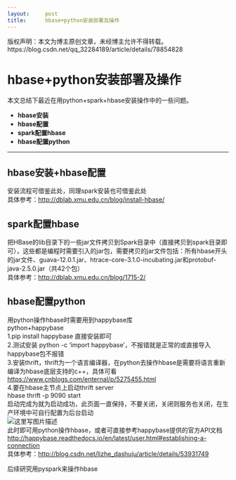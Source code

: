 ```yaml
---
layout:     post
title:      hbase+python安装部署及操作
---
```

<div id="article_content" class="article_content clearfix csdn-tracking-statistics" data-pid="blog" data-mod="popu_307" data-dsm="post">
								<div class="article-copyright">
					版权声明：本文为博主原创文章，未经博主允许不得转载。					https://blog.csdn.net/qq_32284189/article/details/78854828				</div>
								            <div id="content_views" class="markdown_views prism-atom-one-dark">
							<!-- flowchart 箭头图标 勿删 -->
							<svg xmlns="http://www.w3.org/2000/svg" style="display: none;"><path stroke-linecap="round" d="M5,0 0,2.5 5,5z" id="raphael-marker-block" style="-webkit-tap-highlight-color: rgba(0, 0, 0, 0);"></path></svg>
							<h1 id="hbasepython安装部署及操作">hbase+python安装部署及操作</h1>

<p>本文总结下最近在用python+spark+hbase安装操作中的一些问题。</p>

<ul>
<li><strong>hbase安装</strong></li>
<li><strong>hbase配置</strong></li>
<li><strong>spark配置hbase</strong></li>
<li><strong>hbase配置python</strong></li>
</ul>

<hr>



<h2 id="hbase安装hbase配置">hbase安装+hbase配置</h2>

<p>安装流程可借鉴此处，同理spark安装也可借鉴此处 <br>
具体参考：<a href="http://dblab.xmu.edu.cn/blog/install-hbase/" rel="nofollow" target="_blank">http://dblab.xmu.edu.cn/blog/install-hbase/</a></p>



<h2 id="spark配置hbase">spark配置hbase</h2>

<p>把HBase的lib目录下的一些jar文件拷贝到Spark目录中（直接拷贝到spark目录即可），这些都是编程时需要引入的jar包，需要拷贝的jar文件包括：所有hbase开头的jar文件、guava-12.0.1.jar、htrace-core-3.1.0-incubating.jar和protobuf-java-2.5.0.jar（共42个包） <br>
具体参考：<a href="http://dblab.xmu.edu.cn/blog/1715-2/" rel="nofollow" target="_blank">http://dblab.xmu.edu.cn/blog/1715-2/</a></p>



<h2 id="hbase配置python">hbase配置python</h2>

<p>用python操作hbase时需要用到happybase库 <br>
python+happybase <br>
1.pip install happybase 直接安装即可 <br>
2.测试安装  python -c ‘import happybase’，不报错就是正常的或直接导入happybase包不报错 <br>
3.安装thrift，thrift为一个语言编译器，在python去操作hbase是需要将语言重新编译为hbase底层支持的c++，具体可看<a href="https://www.cnblogs.com/enternal/p/5275455.html" rel="nofollow">https://www.cnblogs.com/enternal/p/5275455.html</a> <br>
4.要在hbase主节点上启动thrift server <br>
hbase thrift -p 9090 start <br>
启动完成为就为启动成功，此页面一直保持，不要关闭，关闭则服务也关闭，在生产环境中可自行配置为后台启动 <br>
<img src="https://img-blog.csdn.net/20171220160857475?watermark/2/text/aHR0cDovL2Jsb2cuY3Nkbi5uZXQvcXFfMzIyODQxODk=/font/5a6L5L2T/fontsize/400/fill/I0JBQkFCMA==/dissolve/70/gravity/SouthEast" alt="这里写图片描述" title=""> <br>
此时即可用python操作hbase，或者可直接参考happybase提供的官方API文档 <br>
<a href="http://happybase.readthedocs.io/en/latest/user.html#establishing-a-connection" rel="nofollow">http://happybase.readthedocs.io/en/latest/user.html#establishing-a-connection</a> <br>
具体参考：<a href="http://blog.csdn.net/lizhe_dashuju/article/details/53931749" rel="nofollow">http://blog.csdn.net/lizhe_dashuju/article/details/53931749</a></p>

<p>后续研究用pyspark来操作hbase</p>            </div>
						<link href="https://csdnimg.cn/release/phoenix/mdeditor/markdown_views-9e5741c4b9.css" rel="stylesheet">
                </div>